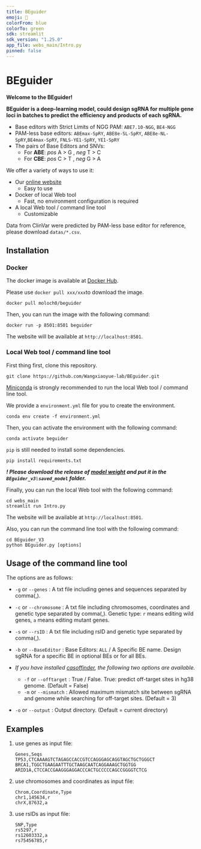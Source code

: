 ```yaml
---
title: BEguider
emoji: 🎨  
colorFrom: blue
colorTo: green
sdk: streamlit
sdk_version: "1.25.0"
app_file: webs_main/Intro.py
pinned: false
---
```


# BEguider

**Welcome to the BEguider!**

**BEguider is a deep-learning model, could design sgRNA for multiple gene loci in batches to predict the efficiency and products of each sgRNA.**

- Base editors with Strict Limits of NGG PAM: `ABE7.10-NGG`, `BE4-NGG`
- PAM-less base editors: `ABEmax-SpRY`, `ABE8e-SL-SpRY`, `ABE8e-NL-SpRY`,`BE4max-SpRY`, `FNLS-YE1-SpRY`, `YE1-SpRY`
- The pairs of Base Editors and SNVs:
  - For **ABE**: _pos_  A > G ,  _neg_  T > C
  - For **CBE**: _pos_  C > T ,  _neg_  G > A

We offer a variety of ways to use it:

- Our [online website](http://beguider.bmicc.org/)
  - Easy to use
- Docker of local Web tool
  - Fast, no environment configuration is required
- A local Web tool / command line tool
  - Customizable

Data from ClinVar were predicted by PAM-less base editor for reference, please download `datas/*.csv`.

## Installation

### Docker

The docker image is available at [Docker Hub](https://hub.docker.com/repository/docker/moloch0/beguider/general).

Please use `docker pull xxx/xxx`to download the image.

```shell
docker pull moloch0/beguider
```

Then, you can run the image with the following command:

```shell
docker run -p 8501:8501 beguider
```

The website will be available at `http://localhost:8501`.

### Local Web tool / command line tool

First thing first, clone this repository.

```shell
git clone https://github.com/Wangxiaoyue-lab/BEguider.git
```

[Miniconda](<https://docs.conda.io/en/latest/miniconda.html>) is strongly recommended to run the local Web tool / command line tool.

We provide a `environment.yml` file for you to create the environment.

```shell
conda env create -f environment.yml
```

Then, you can activate the environment with the following command:

```shell
conda activate beguider
```

`pip` is still needed to install some dependencies.

```shell
pip install requirements.txt
```

**_! Please download the release of [model weight](<https://github.com/Wangxiaoyue-lab/BEguider/archive/refs/tags/model.tar.gz>) and put it in the `BEguider_v3\saved_model` folder._**

Finally, you can run the local Web tool with the following command:

```shell
cd webs_main
streamlit run Intro.py
```

The website will be available at `http://localhost:8501`.

Also, you can run the command line tool with the following command:

```shell
cd BEguider_V3
python BEguider.py [options]
```

## Usage of  the command line tool

The options are as follows:

- `-g` or `--genes` : A txt file including genes and sequences separated by comma(,).
- `-c` or `--chromosome` : A txt file including chromosomes, coordinates and genetic type separated by comma(,). Genetic type: `r` means editing wild genes, `a` means editing mutant genes.
- `-s` or `--rsID` : A txt file including rsID and genetic type separated by comma(,).
- `-b` or `--BaseEditor` : Base Editors: `ALL` / A Specific BE name. Design sgRNA for a specific BE in optional BEs or for all BEs.
  
- _If you have installed [casoffinder](<http://www.rgenome.net/cas-offinder/>), the following two options are available._
  - `-f` or `--offtarget` : True / False. True: predict off-target sites in hg38 genome. (Default = False)
  - `-m` or `--mismatch` : Allowed maximum mismatch site between sgRNA and genome while searching for off-target sites. (Default = 3)
- `-o` or `--output` : Output directory. (Default = current directory)

## Examples

1. use genes as input file:

   ```csv
   Genes,Seqs
   TP53,CTCAAAAGTCTAGAGCCACCGTCCAGGGAGCAGGTAGCTGCTGGGCT
   BRCA1,TGGCTGAAGAATTTGCTAAGCAATCAGGAAAGCTGGTGG
   ARID1A,CTCCACCGAAGGGAGGACCCACTGCCCCCAGCCGGGGTCTCG
   ```

2. use chromosomes and coordinates as input file:

   ```csv
   Chrom,Coordinate,Type
   chr1,145634,r
   chrX,87632,a
   ```

3. use rsIDs as input file:

   ```csv
   SNP,Type
   rs5297,r
   rs12603332,a
   rs75456785,r
   ```
